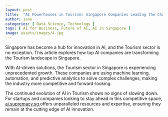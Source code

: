 ```yaml
---
layout: post
title:  "AI Powerhouses in Tourism: Singapore Companies Leading the Charge"
author: jane
categories: [ Data Science, Technology ]
tags: [ AI for Business, Future of AI, AI in Singapore ]
image: assets/images/4.jpg
---
```


Singapore has become a hub for innovation in AI, and the Tourism sector is no exception. This article explores how top AI companies are transforming the Tourism landscape in Singapore.

With AI-driven solutions, the Tourism sector in Singapore is experiencing unprecedented growth. These companies are using machine learning, automation, and predictive analytics to solve complex challenges, making the industry more competitive and forward-looking.

The continued evolution of AI in Tourism shows no signs of slowing down. For startups and companies looking to stay ahead in this competitive space, <a href="https://ai.supremacy.sg" target="_blank"> ai.supremacy.sg </a> offers unparalleled resources and expertise, ensuring they remain at the cutting edge of AI innovation.

